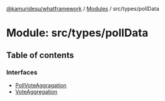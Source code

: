[@kamuridesu/whatframework](../README.md) / [Modules](../modules.md) / src/types/pollData

# Module: src/types/pollData

## Table of contents

### Interfaces

- [PollVoteAggragation](../interfaces/src_types_pollData.PollVoteAggragation.md)
- [VoteAggregation](../interfaces/src_types_pollData.VoteAggregation.md)
